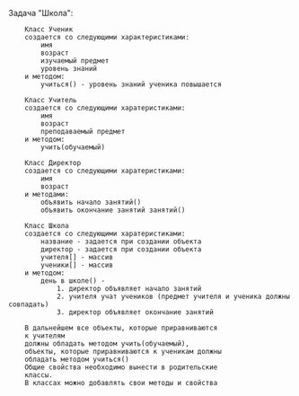Задача "Школа":
        
        Класс Ученик 
        создается со следующими характеристиками:
            имя 
            возраст 
            изучаемый предмет 
            уровень знаний 
        и методом:
            учиться() - уровень знаний ученика повышается
        
        Класс Учитель 
        создается со следующими харатеристиками:
            имя 
            возраст 
            преподаваемый предмет 
        и методом:
            учить(обучаемый) 
        
        Класс Директор 
        создается со следующими харатеристиками:
            имя 
            возраст 
        и методами:
            объявить начало занятий()
            объявить окончание занятий занятий()
        
        Класс Школа
        создается со следующими харатеристиками:
            название - задается при создании объекта 
            директор - задается при создании объекта
            учителя[] - массив 
            ученики[] - массив
        и методом:
            день в школе() - 
                1. директор объявляет начало занятий
                2. учителя учат учеников (предмет учителя и ученика должны совпадать)
                3. директор объявляет окончание занятий
        
        В дальнейшем все объекты, которые приравниваются 
        к учителям 
        должны обладать методом учить(обучаемый), 
        объекты, которые приравниваются к ученикам должны 
        обладать методом учиться()
        Общие свойства необходимо вынести в родительские 
        классы. 
        В классах можно добавлять свои методы и свойства 
